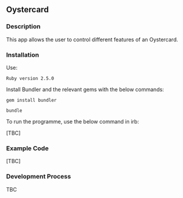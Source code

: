 ## Oystercard ##

### Description

This app allows the user to control different features of an Oystercard.

### Installation

Use:

`Ruby version 2.5.0`

Install Bundler and the relevant gems with the below commands:

`gem install bundler`

`bundle`

To run the programme, use the below command in irb:

[TBC]

### Example Code

[TBC]

### Development Process

TBC
